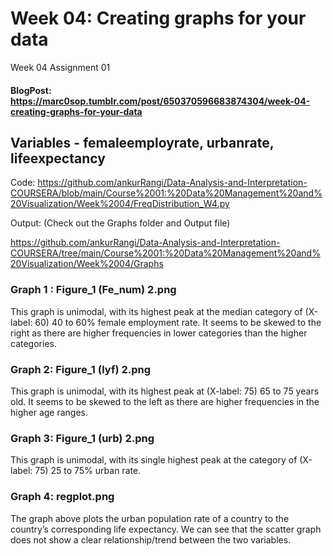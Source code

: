 # Week 04: Creating graphs for your data

 Week 04 Assignment 01
#### BlogPost: https://marc0sop.tumblr.com/post/650370596683874304/week-04-creating-graphs-for-your-data

## Variables -  femaleemployrate, urbanrate, lifeexpectancy

Code: https://github.com/ankurRangi/Data-Analysis-and-Interpretation-COURSERA/blob/main/Course%2001:%20Data%20Management%20and%20Visualization/Week%2004/FreqDistribution_W4.py

Output: (Check out the Graphs folder and Output file)

https://github.com/ankurRangi/Data-Analysis-and-Interpretation-COURSERA/tree/main/Course%2001:%20Data%20Management%20and%20Visualization/Week%2004/Graphs



### Graph 1 : Figure_1 (Fe_num) 2.png

This graph is unimodal, with its highest peak at the median category of (X-label: 60) 40 to 60% female employment rate. It seems to be skewed to the right as there are higher frequencies in lower categories than the higher categories. 

### Graph 2: Figure_1 (lyf) 2.png

This graph is unimodal, with its highest peak at (X-label: 75) 65 to 75 years old. It seems to be skewed to the left as there are higher frequencies in the higher age ranges. 

### Graph 3: Figure_1 (urb) 2.png

This graph is unimodal, with its single highest peak at the category of (X-label: 75) 25 to 75% urban rate.    

### Graph 4: regplot.png

The graph above plots the urban population rate of a country to the country’s corresponding life expectancy. We can see that the scatter graph does not show a clear relationship/trend between the two variables.

